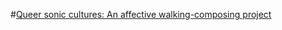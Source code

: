 #[Queer sonic cultures: An affective walking-composing project](https://dfmi.dwrl.utexas.edu/wp-content/uploads/2018/07/Truman-Shannon-Queer-Sonic-Cultures.pdf)

